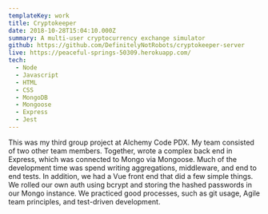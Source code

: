 ```yaml
---
templateKey: work
title: Cryptokeeper
date: 2018-10-28T15:04:10.000Z
summary: A multi-user cryptocurrency exchange simulator
github: https://github.com/DefinitelyNotRobots/cryptokeeper-server
live: https://peaceful-springs-50309.herokuapp.com/
tech:
  - Node
  - Javascript
  - HTML
  - CSS
  - MongoDB
  - Mongoose
  - Express
  - Jest
---
```


This was my third group project at Alchemy Code PDX. My team consisted of two other team members. Together, wrote a complex back end in Express, which was connected to Mongo via Mongoose. Much of the development time was spend writing aggregations, middleware, and end to end tests. In addition, we had a Vue front end that did a few simple things. We rolled our own auth using bcrypt and storing the hashed passwords in our Mongo instance. We practiced good processes, such as git usage, Agile team principles, and test-driven development.
